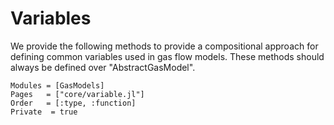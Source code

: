 # Variables

We provide the following methods to provide a compositional approach for defining common variables used in gas flow models. These methods should always be defined over "AbstractGasModel".

```@autodocs
Modules = [GasModels]
Pages   = ["core/variable.jl"]
Order   = [:type, :function]
Private  = true
```

